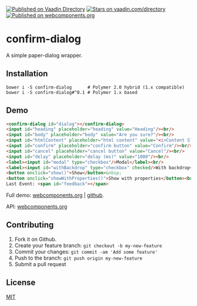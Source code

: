 [![Published on Vaadin  Directory](https://img.shields.io/badge/Vaadin%20Directory-published-00b4f0.svg)](https://vaadin.com/directory/component/jifalopsconfirm-dialog)
[![Stars on vaadin.com/directory](https://img.shields.io/vaadin-directory/star/jifalopsconfirm-dialog.svg)](https://vaadin.com/directory/component/jifalopsconfirm-dialog)
[![Published on webcomponents.org](https://img.shields.io/badge/webcomponents.org-published-blue.svg)](https://www.webcomponents.org/element/jifalops/confirm-dialog)

# confirm-dialog
A simple paper-dialog wrapper.

## Installation
```
bower i -S confirm-dialog      # Polymer 2.0 hybrid (1.x compatible)
bower i -S confirm-dialog#^0.1 # Polymer 1.x based
```

 <!--## Usage-->



## Demo
<!--
```
<custom-element-demo height="400">
  <template>
    <script src="../webcomponentsjs/webcomponents-lite.js"></script>
    <link rel="import" href="confirm-dialog.html">
    <next-code-block></next-code-block>
    <script>
      var dialog = document.getElementById('dialog');
      var heading = document.getElementById('heading');
      var body = document.getElementById('body');
      var confirm = document.getElementById('confirm');
      var cancel = document.getElementById('cancel');
      var delay = document.getElementById('delay');
      var modal = document.getElementById('modal');
      var withBackdrop = document.getElementById('withBackdrop');
      var feedback = document.getElementById('feedback');

      var htmlContent = document.getElementById('htmlContent');
      var div = document.createElement('div');
      Polymer.dom(dialog).appendChild(div);

      dialog.addEventListener('result', function(e) {
        feedback.innerText += ', on-result: ' + e.detail;
      });

      function show() {
        div.innerHTML = htmlContent.value;
        dialog.heading = heading.value;
        dialog.body = body.value;
        dialog.confirm = confirm.value;
        dialog.cancel = cancel.value;
        dialog.delay = Number(delay.value);
        dialog.modal = modal.checked;
        dialog.withBackdrop = withBackdrop.checked;
        dialog.onResult = function(result) { feedback.innerText = "onResult("+result+")"; };
        dialog.show();
      }
      function showWithProperties() {
        div.innerHTML = htmlContent.value;
        dialog.show({
          heading: heading.value,
          body: body.value,
          confirm: confirm.value,
          cancel: cancel.value,
          delay: Number(delay.value),
          modal: modal.checked,
          withBackdrop: withBackdrop.checked,
          onResult: function(result) { feedback.innerText = "onResult("+result+")"; }
        });
      }
    </script>
  </template>
</custom-element-demo>
```
-->

```html
<confirm-dialog id="dialog"></confirm-dialog>
<input id="heading" placeholder="heading" value="Heading"/><br/>
<input id="body" placeholder="body" value="Are you sure?"/><br/>
<input id="htmlContent" placeholder="html content" value="<i>Content Slot</i>"/><br/>
<input id="confirm" placeholder="confirm button" value="Confirm"/><br/>
<input id="cancel" placeholder="cancel button" value="Cancel"/><br/>
<input id="delay" placeholder="delay (ms)" value="1000"/><br/>
<label><input id="modal" type="checkbox"/>Modal</label><br/>
<label><input id="withBackdrop" type="checkbox" checked/>With backdrop</label><br/>
<button onclick="show()">Show</button>&nbsp;
<button onclick="showWithProperties()">Show with properties</button><br/>
Last Event: <span id="feedback"></span>
```

Full demo:
[webcomponents.org](https://www.webcomponents.org/element/jifalops/confirm-dialog/demo/demo/index.html)
| [github](https://jifalops.github.io/confirm-dialog/components/confirm-dialog/demo/).

API: [webcomponents.org](https://www.webcomponents.org/element/jifalops/confirm-dialog/confirm-dialog)

## Contributing

1. Fork it on Github.
2. Create your feature branch: `git checkout -b my-new-feature`
3. Commit your changes: `git commit -am 'Add some feature'`
4. Push to the branch: `git push origin my-new-feature`
5. Submit a pull request

## License

[MIT](https://opensource.org/licenses/MIT)
